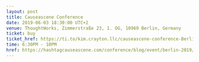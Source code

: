 ```yaml
---
layout: post
title: Causeascene Conference
date: 2019-06-03 18:30:00 UTC+2
venue: ThoughtWorks, Zimmerstraße 23, 1. OG, 10969 Berlin, Germany
ticket: buy
ticket_href: https://ti.to/kim.crayton.llc/causeascene-conference-Berlin-2019
time: 6:30PM - 10PM
href: https://hashtagcauseascene.com/conference/blog/event/berlin-2019/
---
```

